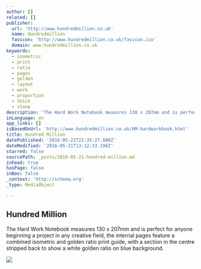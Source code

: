 ```yaml
---
author: []
related: []
publisher:
  url: 'http://www.hundredmillion.co.uk'
  name: Hundredmillion
  favicon: 'http://www.hundredmillion.co.uk/favicon.ico'
  domain: www.hundredmillion.co.uk
keywords:
  - isometric
  - print
  - ratio
  - pages
  - golden
  - layout
  - work
  - proportion
  - thick
  - stone
description: 'The Hard Work Notebook measures 130 x 207mm and is perfect for anyone beginning a project in any creative field, the internal pages feature a combined isometric and golden ratio print guide, with a section in the centre stripped back to show a white golden ratio on blue background.'
inLanguage: en
app_links: []
isBasedOnUrl: 'http://www.hundredmillion.co.uk/HM-hardworkbook.html'
title: Hundred Million
datePublished: '2016-05-21T22:35:27.880Z'
dateModified: '2016-05-21T13:12:33.198Z'
starred: false
sourcePath: _posts/2016-05-21-hundred-million.md
inFeed: true
hasPage: false
inNav: false
_context: 'http://schema.org'
_type: MediaObject

---
```

<article style=""><h1>Hundred Million</h1><p>The Hard Work Notebook measures 130 x 207mm and is perfect for anyone beginning a project in any creative field, the internal pages feature a combined isometric and golden ratio print guide, with a section in the centre stripped back to show a white golden ratio on blue background.</p><img src="http://www.hundredmillion.co.uk/images/hardworkbook-webpage1.jpg" /></article>